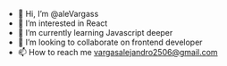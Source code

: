 - 👋 Hi, I’m @aleVargass
- 👀 I’m interested in React
- 🌱 I’m currently learning Javascript deeper
- 💞️ I’m looking to collaborate on frontend developer
- 📫 How to reach me vargasalejandro2506@gmail.com

<!---
aleVargass/aleVargass is a ✨ special ✨ repository because its `README.md` (this file) appears on your GitHub profile.
You can click the Preview link to take a look at your changes.
--->
